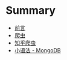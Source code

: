 # Summary

* [前言](README.md)
* [爬虫](chapter1.md)
* [知乎爬虫](zhi-hu-pa-chong.md)
* [小语法 - MongoDB](xiao-yu-fa-mongodb.md)

